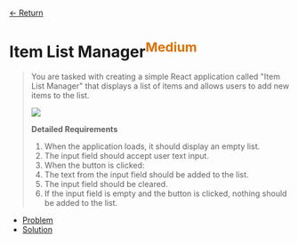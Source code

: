 [&larr; Return](https://hanggrian.github.io/grind-hackerrank/)

# Item List Manager<sup style="color: rgb(219, 113, 0);">Medium</sup>

> You are tasked with creating a simple React application called "Item List
  Manager" that displays a list of items and allows users to add new items to
  the list.
>
> ![](https://s3.amazonaws.com/hr-assets/0/1719046513-25632d1299-hrc-idea-manager-list-animation.gif)
>
> **Detailed Requirements**
>
> 1.  When the application loads, it should display an empty list.
> 1.  The input field should accept user text input.
> 1.  When the button is clicked:
> 1.  The text from the input field should be added to the list.
> 1.  The input field should be cleared.
> 1.  If the input field is empty and the button is clicked, nothing should be
      added to the list.

- [Problem](https://www.hackerrank.com/challenges/item-list-manager/)
- [Solution](https://github.com/hanggrian/grind-hackerrank/blob/main/react/src/item-list-manager.tsx)
